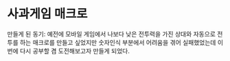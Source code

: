 # 사과게임 매크로
만들게 된 동기: 예전에 모바일 게임에서 나보다 낮은 전투력을 가진 상대와 자동으로 전투를 하는 매크로를 만들고 싶었지만 숫자인식 부분에서 어려움을 겪어 실패했었는데 이번에 다시 공부할 겸 도전해보고자 만들게 되었다.

